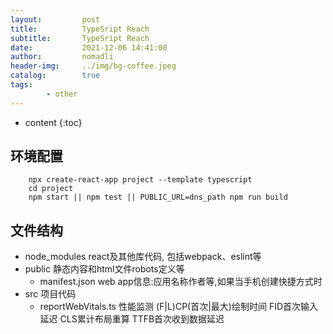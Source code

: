 ```yaml
---
layout:         post
title:          TypeSript Reach
subtitle:       TypeSript Reach
date:           2021-12-06 14:41:00
author:         nomadli
header-img:     ../img/bg-coffee.jpeg
catalog:        true
tags:
        - other
---
```


* content
{:toc}

## 环境配置
```shell
    npx create-react-app project --template typescript
    cd project
    npm start || npm test || PUBLIC_URL=dns_path npm run build
```

## 文件结构
- node_modules react及其他库代码, 包括webpack、eslint等
- public 静态内容和html文件robots定义等
    - manifest.json web app信息:应用名称作者等,如果当手机创建快捷方式时
- src 项目代码
    - reportWebVitals.ts 性能监测 (F|L)CP(首次|最大)绘制时间 FID首次输入延迟 CLS累计布局重算 TTFB首次收到数据延迟